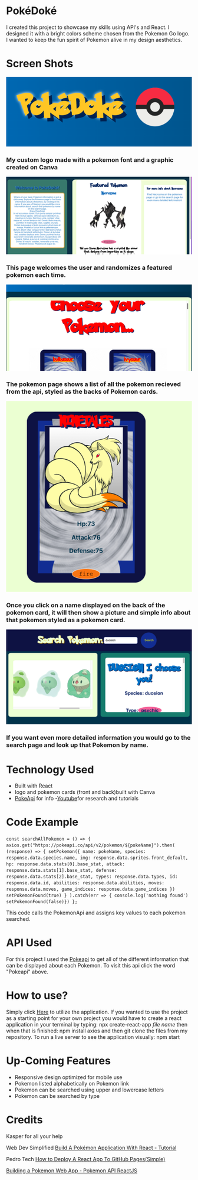 # PokéDoké
 I created this project to showcase my skills using API's and React. I designed it with a bright colors scheme chosen from the Pokemon Go logo. I wanted to keep the fun spirit of Pokemon alive in my design aesthetics.

# Screen Shots 
![Logo](src/images/logo.png)
### My custom logo made with a pokemon font and a graphic created on Canva

![Home Page](src/images/Home.png)
### This page welcomes the user and randomizes a featured pokemon each time.

![Pokemon Page](src/images/list.png)
### The pokemon page shows a list of all the pokemon recieved from the api, styled as the backs of Pokemon cards. 

![Single Pokemon](src/images/pokemonCard.png)
### Once you click on a name displayed on the back of the pokemon card, it will then show a picture and simple info about that pokemon styled as a pokemon card.

![Search Page](src/images/Search.png)
### If you want even more detailed information you would go to the search page and look up that Pokemon by name.

# Technology Used
- Built with React
- logo and pokemon cards (front and back)built with Canva
- [PokeApi](https://pokeapi.co/) for info
-[Youtube](https://www.youtube.com/)for research and tutorials

# Code Example
`const searchAllPokemon = () => {
    axios.get("https://pokeapi.co/api/v2/pokemon/${pokeName}").then(
      (response) => {
        setPokemon({
          name: pokeName,
          species: response.data.species.name,
          img: response.data.sprites.front_default,
          hp: response.data.stats[0].base_stat,
          attack: response.data.stats[1].base_stat,
          defense: response.data.stats[2].base_stat,
          types: response.data.types,
          id: response.data.id,
          abilities: response.data.abilities,
          moves: response.data.moves,
          game_indices: response.data.game_indices
        })
        setPokemonFound(true)
      }
    ).catch(err => {
      console.log('nothing found')
      setPokemonFound(false)})
  };`
  
This code calls the PokemonApi and assigns key values to each pokemon searched.

# API Used
For this project I used the [Pokeapi](https://pokeapi.co/) to get all of the different information that can be displayed about each Pokemon. To visit this api click the word "Pokeapi" above.

# How to use?
Simply click [Here](https://ashleyoliver218.github.io/pokedoke/) to utilize the application.
If you wanted to use the project as a starting point for your own project you would have to create a react application in your terminal by typing: npx create-react-app *file name*
then when that is finished: npm install axios
and then git clone the files from my repository. To run a live server to see the application visually: npm start

# Up-Coming Features
- Responsive design optimized for mobile use
- Pokemon listed alphabetically on Pokemon link
- Pokemon can be searched using upper and lowercase letters
- Pokemon can be searched by type

# Credits
Kasper for all your help

Web Dev Simplified [Build A Pokémon Application With React - Tutorial](https://www.youtube.com/watch?v=o3ZUc7zH8BE&t=180s)

Pedro Tech [How to Deploy A React App To GitHub Pages(Simple)](https://www.youtube.com/watch?v=Q9n2mLqXFpU)

[Building a Pokemon Web App - Pokemon API ReactJS](https://www.youtube.com/watch?v=QFPSIT3ZR7Q)

